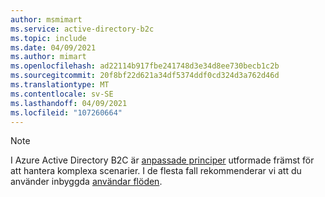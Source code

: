 ```yaml
---
author: msmimart
ms.service: active-directory-b2c
ms.topic: include
ms.date: 04/09/2021
ms.author: mimart
ms.openlocfilehash: ad22114b917fbe241748d3e34d8ee730becb1c2b
ms.sourcegitcommit: 20f8bf22d621a34df5374ddf0cd324d3a762d46d
ms.translationtype: MT
ms.contentlocale: sv-SE
ms.lasthandoff: 04/09/2021
ms.locfileid: "107260664"
---
```

> [!NOTE]
> I Azure Active Directory B2C är [anpassade principer](../articles/active-directory-b2c/user-flow-overview.md) utformade främst för att hantera komplexa scenarier. I de flesta fall rekommenderar vi att du använder inbyggda [användar flöden](../articles/active-directory-b2c/user-flow-overview.md).